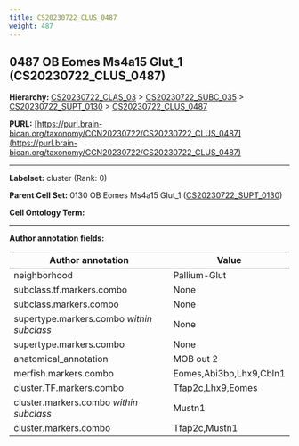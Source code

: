 ```yaml
---
title: CS20230722_CLUS_0487
weight: 487
---
```

## 0487 OB Eomes Ms4a15 Glut_1 (CS20230722_CLUS_0487)
<b>Hierarchy: </b>
[CS20230722_CLAS_03](../CS20230722_CLAS_03) >
[CS20230722_SUBC_035](../CS20230722_SUBC_035) >
[CS20230722_SUPT_0130](../CS20230722_SUPT_0130) >
[CS20230722_CLUS_0487](../CS20230722_CLUS_0487)

**PURL:** [https://purl.brain-bican.org/taxonomy/CCN20230722/CS20230722_CLUS_0487](https://purl.brain-bican.org/taxonomy/CCN20230722/CS20230722_CLUS_0487)

---


**Labelset:** cluster (Rank: 0)

**Parent Cell Set:** 0130 OB Eomes Ms4a15 Glut_1 ([CS20230722_SUPT_0130](../CS20230722_SUPT_0130))



**Cell Ontology Term:** 

[MARKER GENES.]: #


---

[TRANSFERRED ANNOTATIONS.]: #


[AUTHOR ANNOTATION FIELDS.]: #


**Author annotation fields:**

| Author annotation | Value |
|-------------------|-------|
|neighborhood|Pallium-Glut|
|subclass.tf.markers.combo|None|
|subclass.markers.combo|None|
|supertype.markers.combo _within subclass_|None|
|supertype.markers.combo|None|
|anatomical_annotation|MOB out 2|
|merfish.markers.combo|Eomes,Abi3bp,Lhx9,Cbln1|
|cluster.TF.markers.combo|Tfap2c,Lhx9,Eomes|
|cluster.markers.combo _within subclass_|Mustn1|
|cluster.markers.combo|Tfap2c,Mustn1|
